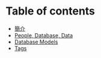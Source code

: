 # Table of contents

* [簡介](README.md)
* [People, Database, Data](people-database-data.md)
* [Database Models](database-models.md)
* [Tags](tags.md)

